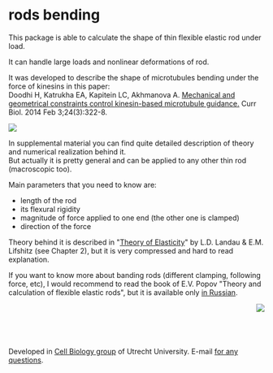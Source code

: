 rods bending
============

This package is able to calculate the shape of thin flexible elastic rod under load.

It can handle large loads and nonlinear deformations of rod.

It was developed to describe the shape of microtubules bending
under the force of kinesins in this paper:   
Doodhi H, Katrukha EA, Kapitein LC, Akhmanova A. [Mechanical and geometrical constraints control kinesin-based microtubule guidance.](http://www.ncbi.nlm.nih.gov/pubmed/24462000) Curr Biol. 2014 Feb 3;24(3):322-8.  


<img src="http://katpyxa.info/software/rods_bending/rods_bending.gif"/> 

In supplemental material you can find quite detailed description of theory and numerical realization behind it.  
But actually it is pretty general and can be applied to any other thin rod (macroscopic too).

Main parameters that you need to know are:   
- length of the rod  
- its flexural rigidity  
- magnitude of force applied to one end (the other one is clamped)  
- direction of the force  

Theory behind it is described in "[Theory of Elasticity](https://archive.org/details/TheoryOfElasticity)" by L.D. Landau & E.M. Lifshitz (see Chapter 2), but it is very compressed and hard to read explanation.

If you want to know more about banding rods (different clamping, following force, etc), I would recommend to read the book of E.V. Popov "Theory and calculation of flexible elastic rods", but it is available only [in Russian](http://katpyxa.info/software/rods_bending/Popov%20E.V.%20Teoriya%20i%20raschet%20gibkih%20uprugih%20sterzhnej%20(Nauka,%201986)(ru)(K)(600dpi)(T)(296s)_PCem_.djvu).

<img src="http://katpyxa.info/software/rods_bending/popov.png" align="right" />
<br />
<br />
<br />
<br />
<br />
Developed in <a href='http://www.cellbiology.nl/'>Cell Biology group</a> of Utrecht University.  
E-mail <a href="mailto:katpyxa@gmail.com">for any questions</a>.
